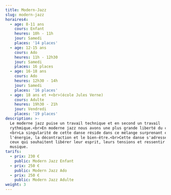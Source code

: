 ```yaml
---
title: Modern-Jazz
slug: modern-jazz
horaires4:
  - age: 8-11 ans
    cours: Enfant
    heures: 10h - 11h
    jour: Samedi
    places: '14 places'
  - age: 12-15 ans
    cours: Ado
    heures: 11h - 12h30
    jour: Samedi
    places: 16 places
  - age: 16-18 ans
    cours: Ado
    heures: 12h30 - 14h
    jour: Samedi
    places: '16 places'
  - age: 18 ans et +<br>(école Jules Verne)
    cours: Adulte
    heures: 19h30 - 21h
    jour: Vendredi
    places: '19 places'
description: >-
  Le moderne jazz puise un travail technique et en second un travail
  rythmique.<br>En moderne jazz nous avons une plus grande liberté du corps.
  <br>La singularité de cette danse réside dans ce mélange surprenant entre
  l'énergie, la décontraction et le bien-être.<br>Cette danse s'adresse a tout
  ceux qui souhaitent libérer leur esprit, leurs tensions et ressentir la
  musique.
tarifs:
  - prix: 230 €
    public: Modern Jazz Enfant
  - prix: 250 €
    public: Modern Jazz Ado
  - prix: 250 €
    public: Modern Jazz Adulte
weight: 3
---
```

